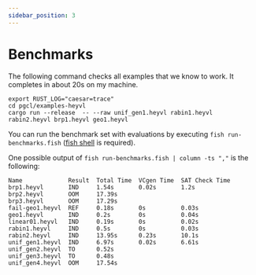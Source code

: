 ```yaml
---
sidebar_position: 3
---
```


# Benchmarks

The following command checks all examples that we know to work.
It completes in about 20s on my machine.

```shell
export RUST_LOG="caesar=trace"
cd pgcl/examples-heyvl
cargo run --release  -- --raw unif_gen1.heyvl rabin1.heyvl rabin2.heyvl brp1.heyvl geo1.heyvl
```

You can run the benchmark set with evaluations by executing `fish run-benchmarks.fish` ([fish shell](https://fishshell.com/) is required).

One possible output of `fish run-benchmarks.fish | column -ts ","` is the following:
```
Name             Result  Total Time  VCgen Time  SAT Check Time
brp1.heyvl       IND     1.54s       0.02s       1.2s
brp2.heyvl       OOM     17.39s
brp3.heyvl       OOM     17.29s
fail-geo1.heyvl  REF     0.18s       0s          0.03s
geo1.heyvl       IND     0.2s        0s          0.04s
linear01.heyvl   IND     0.19s       0s          0.02s
rabin1.heyvl     IND     0.5s        0s          0.03s
rabin2.heyvl     IND     13.95s      0.23s       10.1s
unif_gen1.heyvl  IND     6.97s       0.02s       6.61s
unif_gen2.heyvl  TO      0.52s
unif_gen3.heyvl  TO      0.48s
unif_gen4.heyvl  OOM     17.54s
```


